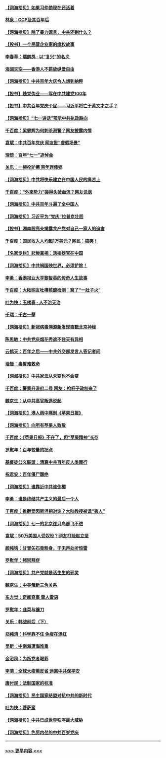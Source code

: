 #### [【网海拾贝】如果习仲勋现在还活着](../pages/nsc993/n13073410.md?t=07071701) 
#### [林泉：CCP及其百年后](../pages/nsc993/n13073226.md?t=07071701) 
#### [【网海拾贝】除了暴力谎言，中共还剩什么？](../pages/nsc993/n13071082.md?t=07071701) 
#### [【投书】一个民营企业家的维权故事](../pages/nsc993/n13070932.md?t=07071701) 
#### [李春草：瑞鹧鸪 · 以“复兴”的名义](../pages/nsc993/n13069984.md?t=07071701) 
#### [海阔天空——香港人不羁放纵爱自由](../pages/nsc993/n13069407.md?t=07071701) 
#### [【网海拾贝】中共百年大庆令人想到纳粹](../pages/nsc993/n13068483.md?t=07071701) 
#### [【投书】贱党伪业——写在中共建党100年](../pages/nsc993/n13067843.md?t=07071701) 
#### [【投书】中共百年党庆个屁——习近平将亡于黄文才之手？](../pages/nsc993/n13067425.md?t=07071701) 
#### [【网海拾贝】“七一讲话”预示中共执政路向](../pages/nsc993/n13066434.md?t=07071701) 
#### [千百度：梁健辉为何刺杀港警？网友披露内情](../pages/nsc993/n13066979.md?t=07071701) 
#### [袁斌：中共百年党庆 网友批“虚假场景”](../pages/nsc993/n13066385.md?t=07071701) 
#### [理悟：百年“七一”追悼会](../pages/nsc993/n13066106.md?t=07071701) 
#### [关乐：一根拴驴橛 百年罪债锅](../pages/nsc993/n13066089.md?t=07071701) 
#### [【网海拾贝】中共将快乐建立在中国人民的痛苦上](../pages/nsc993/n13064939.md?t=07071701) 
#### [千百度：“外来势力”碰得头破血流？网友讥讽](../pages/nsc993/n13064878.md?t=07071701) 
#### [【网海拾贝】中共百年斗遍了全中国人](../pages/nsc993/n13060020.md?t=07071701) 
#### [【网海拾贝】习近平为“党庆”拉普京壮胆](../pages/nsc993/n13057781.md?t=07071701) 
#### [【投书】湖南殷亮夫揭露共产党对自己一家人的迫害](../pages/nsc993/n13057744.md?t=07071701) 
#### [千百度：国民收入人均超1万美元？网民：搞笑！](../pages/nsc993/n13057692.md?t=07071701) 
#### [【名家专栏】悲惨真相：活摘器官在中国](../pages/nsc993/n13056611.md?t=07071701) 
#### [【网海拾贝】中共祸国殃世界，必须铲除！](../pages/nsc993/n13056011.md?t=07071701) 
#### [李勇：香港报业大亨黎智英的传奇人生故事](../pages/nsc993/n13055258.md?t=07071701) 
#### [千百度：大陆网友吐槽核酸检测：窝了“一肚子火”](../pages/nsc993/n13055194.md?t=07071701) 
#### [吐为快：玉楼春 · 人不治天治](../pages/nsc993/n13054028.md?t=07071701) 
#### [千瑞：千古一孽](../pages/nsc993/n13054016.md?t=07071701) 
#### [【网海拾贝】新冠病毒溯源新发现直戳北京神经](../pages/nsc993/n13052425.md?t=07071701) 
#### [陈思敏：中共党庆烟花秀遮不住天有异相](../pages/nsc993/n13052020.md?t=07071701) 
#### [云鹤天：百年之后——中共外交部发言人答记者问](../pages/nsc993/n13051604.md?t=07071701) 
#### [理悟：毒誓难救命](../pages/nsc993/n13051601.md?t=07071701) 
#### [【网海拾贝】中共家法从未变也不会变](../pages/nsc993/n13050366.md?t=07071701) 
#### [千百度：警察升港府二号 网友：枪杆子政权来了](../pages/nsc993/n13050261.md?t=07071701) 
#### [魏京生：从中共高官叛逃说起](../pages/nsc993/n13048997.md?t=07071701) 
#### [【网海拾贝】港人雨中痛别《苹果日报》](../pages/nsc993/n13048941.md?t=07071701) 
#### [【网海拾贝】向所有苹果人致敬](../pages/nsc993/n13046795.md?t=07071701) 
#### [千百度：《苹果日报》不在了，但“苹果精神”长存](../pages/nsc993/n13046703.md?t=07071701) 
#### [罗慰年：百年较量的拐点](../pages/nsc993/n13046542.md?t=07071701) 
#### [基督徒公义联盟：清算中共百年反人类罪行](../pages/nsc993/n13046499.md?t=07071701) 
#### [祝君安：百年僵尸罄绝](../pages/nsc993/n13045595.md?t=07071701) 
#### [【网海拾贝】谁靠近中共谁倒楣](../pages/nsc993/n13044667.md?t=07071701) 
#### [李勇：谁是终结共产主义的最后一个人](../pages/nsc993/n13044397.md?t=07071701) 
#### [千百度：推翻爱因斯坦相对论？大陆教授被讽“丢人”](../pages/nsc993/n13043908.md?t=07071701) 
#### [【网海拾贝】七一的北京连只鸟都飞不进](../pages/nsc993/n13041377.md?t=07071701) 
#### [袁斌：50万美国人受奴役？网友打脸赵立坚](../pages/nsc993/n13041330.md?t=07071701) 
#### [颜纯钩：甘冒矢石竟粉身，于无声处听惊雷](../pages/nsc993/n13041140.md?t=07071701) 
#### [罗慰年：猪崇拜症](../pages/nsc993/n13041071.md?t=07071701) 
#### [【网海拾贝】共产党就是活生生的邪灵](../pages/nsc993/n13036627.md?t=07071701) 
#### [魏京生：中美俄新三角关系](../pages/nsc993/n13035986.md?t=07071701) 
#### [东方觉：奇闻奇事 雷人雷语](../pages/nsc993/n13035878.md?t=07071701) 
#### [罗慰年：韭菜与镰刀](../pages/nsc993/n13034374.md?t=07071701) 
#### [关乐：韩战前后（下）](../pages/nsc993/n13034113.md?t=07071701) 
#### [郑纯清：科学靠不住 免疫在漂红](../pages/nsc993/n13034093.md?t=07071701) 
#### [吴新：中南海遭海难重](../pages/nsc993/n13034084.md?t=07071701) 
#### [金浴凤：为叛党者喝彩](../pages/nsc993/n13034058.md?t=07071701) 
#### [李清：全球大疫需反省 远离中共保平安](../pages/nsc993/n13033784.md?t=07071701) 
#### [唐付民：法制国家的标准](../pages/nsc993/n13032944.md?t=07071701) 
#### [【网海拾贝】民主国家结盟对抗中共的新时代](../pages/nsc993/n13031717.md?t=07071701) 
#### [吐为快：菩萨蛮](../pages/nsc993/n13030033.md?t=07071701) 
#### [【网海拾贝】中共已成世界秩序最大威胁](../pages/nsc993/n13028138.md?t=07071701) 
#### [【网海拾贝】色厉内荏的中共百岁党庆](../pages/nsc993/n13025582.md?t=07071701) 

----
#### [ >>> 更早内容 <<< ](../indexes/nsc993-earlier.md)
